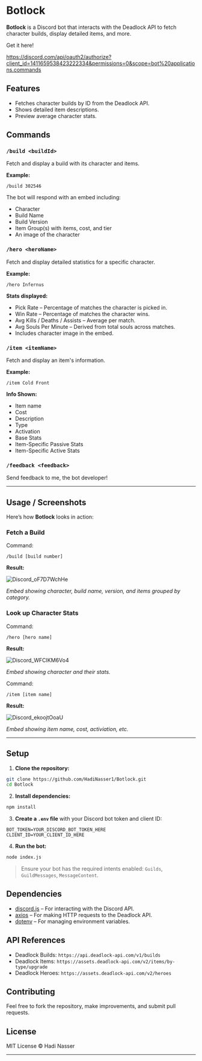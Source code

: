 # Botlock

**Botlock** is a Discord bot that interacts with the Deadlock API to fetch character builds, display detailed items, and more.

Get it here!

https://discord.com/api/oauth2/authorize?client_id=1411659538423222334&permissions=0&scope=bot%20applications.commands

## Features

* Fetches character builds by ID from the Deadlock API.
* Shows detailed item descriptions.
* Preview average character stats.

## Commands

### `/build <buildId>`

Fetch and display a build with its character and items.

**Example:**

```
/build 302546
```

The bot will respond with an embed including:

* Character
* Build Name
* Build Version
* Item Group(s) with items, cost, and tier
* An image of the character

### `/hero <heroName>`

Fetch and display detailed statistics for a specific character.

**Example:**

```
/hero Infernus
```

**Stats displayed:**

* Pick Rate – Percentage of matches the character is picked in.
* Win Rate – Percentage of matches the character wins.
* Avg Kills / Deaths / Assists – Average per match.
* Avg Souls Per Minute – Derived from total souls across matches.
* Includes character image in the embed.

### `/item <itemName>`

Fetch and display an item's information.

**Example:**

```
/item Cold Front
```

**Info Shown:**

* Item name
* Cost
* Description
* Type
* Activation
* Base Stats
* Item-Specific Passive Stats
* Item-Specific Active Stats


### `/feedback <feedback>`

Send feedback to me, the bot developer!

---

## Usage / Screenshots

Here’s how **Botlock** looks in action:

### Fetch a Build

Command:

```
/build [build number]
```

**Result:**

![Discord_oF7D7WchHe](https://github.com/user-attachments/assets/97bc940d-4a0b-4e3a-abba-1a77648ebc20)

*Embed showing character, build name, version, and items grouped by category.*

### Look up Character Stats

Command:

```
/hero [hero name]
```

**Result:**

![Discord_WFCIKM6Vo4](https://github.com/user-attachments/assets/92548863-2cdd-4663-b235-180067345939)

*Embed showing character and their stats.*

Command:

```
/item [item name]
```

**Result:**

![Discord_ekoojtOoaU](https://github.com/user-attachments/assets/71c85037-91e7-4f4c-926a-fcf431825521)

*Embed showing item name, cost, activiation, etc.*

---

## Setup

1. **Clone the repository:**

```bash
git clone https://github.com/HadiNasser1/Botlock.git
cd Botlock
```

2. **Install dependencies:**

```bash
npm install
```

3. **Create a `.env` file** with your Discord bot token and client ID:

```
BOT_TOKEN=YOUR_DISCORD_BOT_TOKEN_HERE
CLIENT_ID=YOUR_CLIENT_ID_HERE
```

4. **Run the bot:**

```bash
node index.js
```

> Ensure your bot has the required intents enabled: `Guilds`, `GuildMessages`, `MessageContent`.

## Dependencies

* [discord.js](https://www.npmjs.com/package/discord.js) – For interacting with the Discord API.
* [axios](https://www.npmjs.com/package/axios) – For making HTTP requests to the Deadlock API.
* [dotenv](https://www.npmjs.com/package/dotenv) – For managing environment variables.

## API References

* Deadlock Builds: `https://api.deadlock-api.com/v1/builds`
* Deadlock Items: `https://assets.deadlock-api.com/v2/items/by-type/upgrade`
* Deadlock Heroes: `https://assets.deadlock-api.com/v2/heroes`

## Contributing

Feel free to fork the repository, make improvements, and submit pull requests.

## License

MIT License © Hadi Nasser

---


